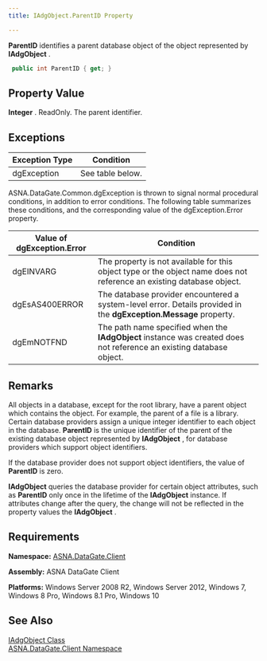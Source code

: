 ```yaml
---
title: IAdgObject.ParentID Property

---
```


**ParentID** identifies a parent database object of the object represented by **IAdgObject** .

```cs
 public int ParentID { get; }
```

## Property Value

**Integer** . ReadOnly. The parent identifier. 
## Exceptions



| Exception Type | Condition |
| ---- | ---- |
| dgException | See table below. |



ASNA.DataGate.Common.dgException is thrown to signal normal procedural conditions, in addition to error conditions. The following table summarizes these conditions, and the corresponding value of the dgException.Error property. 
<br />



| Value of dgException.Error | Condition |
| ---- | ---- |
| dgEINVARG | The property is not available for this object type or the object name does not reference an existing database object. |
| dgEsAS400ERROR | The database provider encountered a system-level error. Details provided in the **dgException.Message** property. |
| dgEmNOTFND | The path name specified when the **IAdgObject** instance was created does not reference an existing database object. |



## Remarks

All objects in a database, except for the root library, have a parent object which contains the object. For example, the parent of a file is a library. Certain database providers assign a unique integer identifier to each object in the database. **ParentID** is the unique identifier of the parent of the existing database object represented by **IAdgObject** , for database providers which support object identifiers.

If the database provider does not support object identifiers, the value of **ParentID** is zero.

**IAdgObject** queries the database provider for certain object attributes, such as **ParentID** only once in the lifetime of the **IAdgObject** instance. If attributes change after the query, the change will not be reflected in the property values the **IAdgObject** .
## Requirements

**Namespace:** [ASNA.DataGate.Client](datagate-client-namespace.html) 

**Assembly:** ASNA DataGate Client

**Platforms:** Windows Server 2008 R2, Windows Server 2012, Windows 7, Windows 8 Pro, Windows 8.1 Pro, Windows 10
## See Also


[IAdgObject Class](iadg-object-class.html)
      <br />
[ASNA.DataGate.Client Namespace](datagate-client-namespace.html) 

